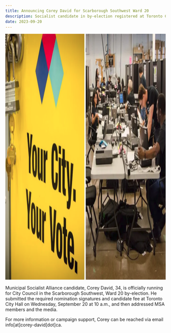 ```yaml
---
title: Announcing Corey David for Scarborough Southwest Ward 20
description: Socialist candidate in by-election registered at Toronto City Hall
date: 2023-09-20
---
```


<img
    src="./../img/msa-candidate.jpg"
    alt="Municipal Socialist Alliance Candidate for Scarborough Southwest"
    width="1368"
    height="770"
  />

Municipal Socialist Alliance candidate, Corey David, 34, is officially running for City Council in the Scarborough Southwest, Ward 20 by-election. He submitted the required nomination signatures and candidate fee at Toronto City Hall on Wednesday, September 20 at 10 a.m., and then addressed MSA members and the media.

For more information or campaign support, Corey can be reached via email info[at]corey-david[dot]ca.
